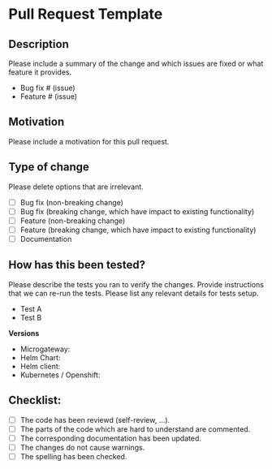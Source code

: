 # Pull Request Template

## Description

Please include a summary of the change and which issues are fixed or what feature it provides.

- Bug fix # (issue)
- Feature # (issue)

## Motivation
Please include a motivation for this pull request.

## Type of change
Please delete options that are irrelevant.

- [ ] Bug fix (non-breaking change)
- [ ] Bug fix (breaking change, which have impact to existing functionality)
- [ ] Feature (non-breaking change)
- [ ] Feature (breaking change, which have impact to existing functionality)
- [ ] Documentation

## How has this been tested?
Please describe the tests you ran to verify the changes. Provide instructions that we can re-run the tests. Please list any relevant details for tests setup.

- Test A
- Test B

**Versions**
* Microgateway:
* Helm Chart:
* Helm client:
* Kubernetes / Openshift:

## Checklist:
- [ ] The code has been reviewd (self-review, ...).
- [ ] The parts of the code which are hard to understand are commented.
- [ ] The corresponding documentation has been updated.
- [ ] The changes do not cause warnings.
- [ ] The spelling has been checked.
